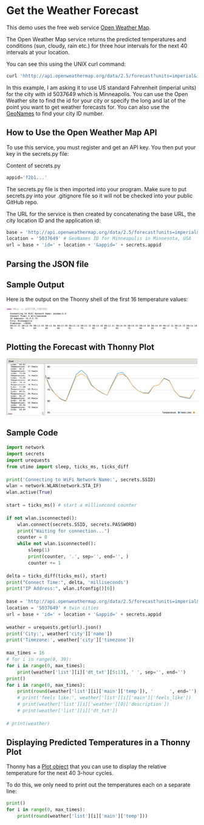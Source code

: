 # Get the Weather Forecast

This demo uses the free web service [Open Weather Map](http://openweathermap.org).

The Open Weather Map service returns the predicted temperatures and conditions (sun, cloudy, rain etc.) for three hour intervals for the next 40 intervals at your location.

You can see this using the UNIX curl command:

```sh
curl 'hhttp://api.openweathermap.org/data/2.5/forecast?units=imperial&id=5037649&appid=f2b1...'
```

In this example, I am asking it to use US standard Fahrenheit (imperial units) for the city with id 5037649 which is Minneapolis.  You can use the Open Weather site to find the id for your city or specify the long and lat of the point you want to get weather forecasts for.  You can also use the [GeoNames](https://www.geonames.org/5037649/minneapolis.html) to find your city ID number.

## How to Use the Open Weather Map API

To use this service, you must register and get an API key.  You then put your key in the secrets.py file:

Content of secrets.py
```python
appid='f2b1...'
```

The secrets.py file is then imported into your program.  Make sure to put secrets.py into your .gitignore file so it will not be checked into your public GitHub repo.

The URL for the service is then created by concatenating the base URL, the city location ID and the application id:

```python
base = 'http://api.openweathermap.org/data/2.5/forecast?units=imperial&'
location = '5037649' # GeoNames ID for Minneapolis in Minnesota, USA
url = base + 'id=' + location + '&appid=' + secrets.appid
```

## Parsing the JSON file

## Sample Output

Here is the output on the Thonny shell of the first 16 temperature values:

![Network Weather Results](../img/network-weather-results.png)

## Plotting the Forecast with Thonny Plot

![Wireless Forecast Thonny Plot](../img/network-forecast-thonny-plot.png)

## Sample Code

```python
import network
import secrets
import urequests
from utime import sleep, ticks_ms, ticks_diff

print('Connecting to WiFi Network Name:', secrets.SSID)
wlan = network.WLAN(network.STA_IF)
wlan.active(True)

start = ticks_ms() # start a millisecond counter

if not wlan.isconnected():
    wlan.connect(secrets.SSID, secrets.PASSWORD)
    print("Waiting for connection...")
    counter = 0
    while not wlan.isconnected():
        sleep(1)
        print(counter, '.', sep='', end='', )
        counter += 1

delta = ticks_diff(ticks_ms(), start)
print("Connect Time:", delta, 'milliseconds')
print("IP Address:", wlan.ifconfig()[0])

base = 'http://api.openweathermap.org/data/2.5/forecast?units=imperial&'
location = '5037649' # twin cities
url = base + 'id=' + location + '&appid=' + secrets.appid

weather = urequests.get(url).json()
print('City:', weather['city']['name'])
print('Timezone:', weather['city']['timezone'])

max_times = 16
# for i in range(0, 39):
for i in range(0, max_times):
    print(weather['list'][i]['dt_txt'][5:13], ' ', sep='', end='')
print()
for i in range(0, max_times):    
    print(round(weather['list'][i]['main']['temp']), '      ', end='')
    # print('feels like:', weather['list'][i]['main']['feels_like'])
    # print(weather['list'][i]['weather'][0]['description'])
    # print(weather['list'][i]['dt_txt'])
    
# print(weather)
```

## Displaying Predicted Temperatures in a Thonny Plot

Thonny has a [Plot object](https://github.com/thonny/thonny/blob/707e69ec3a567df5f82205c5a2ae0d79f186ed25/thonny/plugins/help/plotter.rst) that you can use to display the relative temperature for the next 40 3-hour cycles.

To do this, we only need to print out the temperatures each on a separate line:

```python
print()
for i in range(0, max_times):    
    print(round(weather['list'][i]['main']['temp']))
```